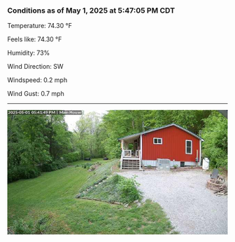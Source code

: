 ### Conditions as of May 1, 2025 at 5:47:05 PM CDT 

Temperature: 74.30 &deg;F

Feels like: 74.30 &deg;F

Humidity: 73%

Wind Direction: SW

Windspeed: 0.2 mph

Wind Gust: 0.7 mph

---

<img src="./images/latest.jpeg"/>

